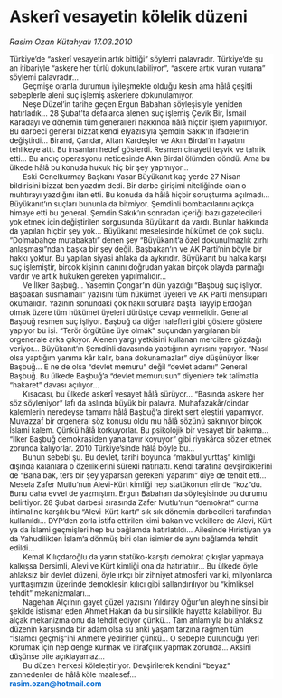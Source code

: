 # Askerî vesayetin kölelik düzeni

*Rasim Ozan Kütahyalı 17.03.2010*

<div class="yazi"><p class="ecxmsonormal" style="BACKGROUND: white; MARGIN: 0cm 28.05pt 0pt 0cm"><font size="2">Türkiye’de “askerî vesayetin artık bittiği” söylemi palavradır. Türkiye’de şu an itibariyle “askere her türlü dokunulabiliyor”, “askere artık vuran vurana” söylemi palavradır...</font></p>
<p class="ecxmsonormal" style="BACKGROUND: white; MARGIN: 0cm 28.05pt 0pt 0cm; TEXT-INDENT: 17.85pt"><font size="2">Geçmişe oranla durumun iyileşmekte olduğu kesin ama hâlâ çeşitli sebeplerle aleni suç işlemiş askerlere dokunulamıyor.</font></p>
<p class="ecxmsonormal" style="BACKGROUND: white; MARGIN: 0cm 28.05pt 0pt 0cm; TEXT-INDENT: 17.85pt"><font size="2">Neşe Düzel’in tarihe geçen Ergun Babahan söyleşisiyle yeniden hatırladık... 28 Şubat’ta defalarca alenen suç işlemiş Çevik Bir, İsmail Karadayı ve dönemin tüm generalleri hakkında hâlâ hiçbir işlem yapılmıyor. Bu darbeci general bizzat kendi elyazısıyla Şemdin Sakık’ın ifadelerini değiştirdi... Birand, Çandar, Altan Kardeşler ve Akın Birdal’ın hayatını tehlikeye attı. Bu insanları hedef gösterdi. Resmen cinayeti teşvik ve tahrik etti... Bu andıç operasyonu neticesinde Akın Birdal ölümden döndü. Ama bu ülkede hâlâ bu konuda hukuk hiç bir şey yapmıyor...</font></p>
<p class="ecxmsonormal" style="BACKGROUND: white; MARGIN: 0cm 28.05pt 0pt 0cm; TEXT-INDENT: 17.85pt"><font size="2">Eski Genelkurmay Başkanı Yaşar Büyükanıt kaç yerde 27 Nisan bildirisini bizzat ben yazdım dedi. Bir darbe girişimi niteliğinde olan o muhtırayı yazdığını ilan etti. Bu konuda da hâlâ hiçbir soruşturma açılmadı... Büyükanıt’ın suçları bununla da bitmiyor. Şemdinli bombacılarını açıkça himaye etti bu general. Şemdin Sakık’ın sonradan içeriği bazı gazetecileri yok etmek için değiştirilen sorgusunda Büyükanıt da vardı. Bunlar hakkında da yapılan hiçbir şey yok... Büyükanıt meselesinde hükümet de çok suçlu. “Dolmabahçe mutabakatı” denen şey “Büyükanıt’a özel dokunulmazlık zırhı anlaşması”ndan başka bir şey değil. Başbakan’ın ve AK Parti’nin böyle bir hakkı yoktur. Bu yapılan siyasi ahlaka da aykırıdır. Büyükanıt bu halka karşı suç işlemiştir, birçok kişinin canını doğrudan yakan birçok olayda parmağı vardır ve artık hukuken gereken yapılmalıdır...</font></p>
<p class="ecxmsonormal" style="BACKGROUND: white; MARGIN: 0cm 28.05pt 0pt 0cm; TEXT-INDENT: 17.85pt"><font size="2">Ve İlker Başbuğ... Yasemin Çongar’ın dün yazdığı “Başbuğ suç işliyor. Başbakan susmamalı” yazısını tüm hükümet üyeleri ve AK Parti mensupları okumalıdır. Yazının sonundaki çok haklı sorulara başta Tayyip Erdoğan olmak üzere tüm hükümet üyeleri dürüstçe cevap vermelidir. General Başbuğ resmen suç işliyor. Başbuğ da diğer halefleri gibi göstere göstere yapıyor bu işi. “Terör örgütüne üye olmak” suçundan yargılanan bir orgenerale arka çıkıyor. Alenen yargı yetkisini kullanan mercilere gözdağı veriyor... Büyükanıt’ın Şemdinli davasında yaptığının aynısını yapıyor. “Nasıl olsa yaptığım yanıma kâr kalır, bana dokunamazlar” diye düşünüyor İlker Başbuğ... E ne de olsa “devlet memuru” değil “devlet adamı” General Başbuğ. Bu ülkede Başbuğ’a “devlet memurusun” diyenlere tek talimatla “hakaret” davası açılıyor...</font></p>
<p class="ecxmsonormal" style="BACKGROUND: white; MARGIN: 0cm 28.05pt 0pt 0cm; TEXT-INDENT: 17.85pt"><font size="2">Kısacası, bu ülkede askerî vesayet hâlâ sürüyor... “Basında askere her söz söyleniyor” lafı da aslında büyük bir palavra. Muhafazakâr/dindar kalemlerin neredeyse tamamı hâlâ Başbuğ’a direkt sert eleştiri yapamıyor. Muvazzaf bir orgeneral söz konusu oldu mu hâlâ sözünü sakınıyor birçok İslami kalem. Çünkü hâlâ korkuyorlar. Bu psikolojik bir vesayet bir bakıma... “İlker Başbuğ demokrasiden yana tavır koyuyor” gibi riyakârca sözler etmek zorunda kalıyorlar. 2010 Türkiye’sinde hâlâ böyle bu...</font></p>
<p class="ecxmsonormal" style="BACKGROUND: white; MARGIN: 0cm 28.05pt 0pt 0cm; TEXT-INDENT: 17.85pt"><font size="2">Bunun sebebi şu. Bu devlet, tarihi boyunca “makbul yurttaş” kimliği dışında kalanlara o özelliklerini sürekli hatırlattı. Kendi tarafına devşirdiklerini de “Bana bak, ters bir şey yaparsan gerekeni yaparım” diye de tehdit etti... Mesela Zafer Mutlu’nun Alevi-Kürt kimliği hep statükonun elinde “koz”du. Bunu daha evvel de yazmıştım. Ergun Babahan da söyleşisinde bu durumu belirtiyor. 28 Şubat darbesi sırasında Zafer Mutlu’nun “demokrat” durma ihtimaline karşılık bu “Alevi-Kürt kartı” sık sık dönemin darbecileri tarafından kullanıldı... DYP’den zorla istifa ettirilen kimi bakan ve vekillere de Alevi, Kürt ya da İslami geçmişleri hep bu bağlamda hatırlatıldı... Ailesinde Hıristiyan ya da Yahudilikten İslam’a dönmüş biri olan isimler de aynı bağlamda tehdit edildi...</font></p>
<p class="ecxmsonormal" style="BACKGROUND: white; MARGIN: 0cm 28.05pt 0pt 0cm; TEXT-INDENT: 17.85pt"><font size="2">Kemal Kılıçdaroğlu da yarın statüko-karşıtı demokrat çıkışlar yapmaya kalkışsa Dersimli, Alevi ve Kürt kimliği ona da hatırlatılır... Bu ülkede öyle ahlaksız bir devlet düzeni, öyle ırkçı bir zihniyet atmosferi var ki, milyonlarca yurttaşımızın üzerinde demoklesin kılıcı gibi sallandırılıyor bu “kimliksel tehdit” mekanizmaları...</font></p>
<p class="ecxmsonormal" style="BACKGROUND: white; MARGIN: 0cm 28.05pt 0pt 0cm; TEXT-INDENT: 17.85pt"><font size="2">Nagehan Alçı’nın gayet güzel yazısını Yıldıray Oğur’un aleyhine sinsi bir şekilde istismar eden Ahmet Hakan da bu sinsilikle hayatta kalabiliyor. Bu alçak mekanizma onu da tehdit ediyor çünkü... Tam anlamıyla bu ahlaksız düzenin karşısında bir adam olsa şu anki yaşam tarzına rağmen tüm “İslamcı geçmiş”ini Ahmet’e yedirirler çünkü... O sebeple bulunduğu yeri korumak için hep denge kurmak ve itirafçılık yapmak zorunda... Aksini düşünse bile açıklayamaz...</font></p>
<p class="ecxmsonormal" style="BACKGROUND: white; MARGIN: 0cm 28.05pt 0pt 0cm; TEXT-INDENT: 17.85pt"><font size="2">Bu düzen herkesi köleleştiriyor. Devşirilerek kendini “beyaz” zannedenler de hâlâ köle maalesef...</font></p>
<p class="MsoNormal" style="MARGIN: 0cm 29.3pt 0pt 0cm; tab-stops: 35.4pt 70.8pt 106.2pt 141.6pt 177.0pt 212.4pt 247.8pt 283.2pt 318.6pt 354.0pt 389.4pt 424.8pt 460.2pt 495.6pt"><span class="MsoHyperlink"><b><font color="#0068cf" size="2">rasim.ozan@hotmail.com</font></b></span><b><?xml:namespace prefix = o ns = "urn:schemas-microsoft-com:office:office" /><o:p></o:p></b></p>
</div>
